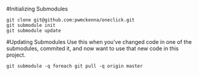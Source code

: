 #Initializing Submodules
```
git clone git@github.com:pwmckenna/oneclick.git
git submodule init
git submodule update
```
#Updating Submodules
Use this when you've changed code in one of the submodules, commited it, and now want to use that new code in this project.
```
git submodule -q foreach git pull -q origin master
```
